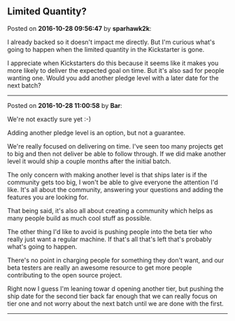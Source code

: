 ## Limited Quantity?
Posted on **2016-10-28 09:56:47** by **sparhawk2k**:

I already backed so it doesn't impact me directly. But I'm curious what's going to happen when the limited quantity in the Kickstarter is gone.



I appreciate when Kickstarters do this because it seems like it makes you more likely to deliver the expected goal on time. But it's also sad for people wanting one. Would you add another pledge level with a later date for the next batch?

---

Posted on **2016-10-28 11:00:58** by **Bar**:

We're not exactly sure yet :-)



Adding another pledge level is an option, but not a guarantee. 



We're really focused on delivering on time. I've seen too many projects get to big and then not deliver be able to follow through. If we did make another level it would ship a couple months after the initial batch.



The only concern with making another level is that ships later is if the community gets too big, I won't be able to give everyone the attention I'd like. It's all about the community, answering your questions and adding the features you are looking for.



That being said, it's also all about creating a community which helps as many people build as much cool stuff as possible.



The other thing I'd like to avoid is pushing people into the beta tier who really just want a regular machine. If that's all that's left that's probably what's going to happen. 



There's no point in charging people for something they don't want, and our beta testers are really an awesome resource to get more people contributing to the open source project. 



Right now I guess I'm leaning towar d opening another tier, but pushing the ship date for the second tier back far enough that we can really focus on tier one and not worry about the next batch until we are done with the first.

---

